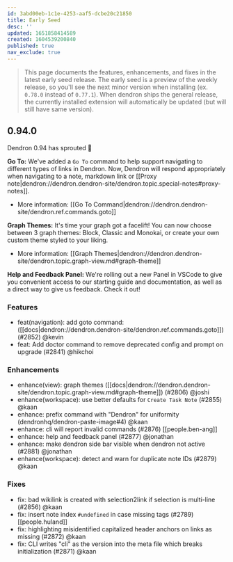 ```yaml
---
id: 3abd00eb-1c1e-4253-aaf5-dcbe20c21850
title: Early Seed
desc: ''
updated: 1651858414589
created: 1604539200840
published: true
nav_exclude: true
---
```


> This page documents the features, enhancements, and fixes in the latest early seed release. The early seed is a preview of the weekly release, so you'll see the next minor version when installing (ex. `0.78.0` instead of `0.77.1`). When dendron ships the general release, the currently installed extension will automatically be updated (but will still have same version).

## 0.94.0

Dendron 0.94 has sprouted 🌱

**Go To:** We've added a `Go To` command to help support navigating to different types of links in Dendron. Now, Dendron will respond appropriately when navigating to a note, markdown link or [[Proxy note|dendron://dendron.dendron-site/dendron.topic.special-notes#proxy-notes]].

- More information: [[Go To Command|dendron://dendron.dendron-site/dendron.ref.commands.goto]]

**Graph Themes:** It's time your graph got a facelift! You can now choose between 3 graph themes: Block, Classic and Monokai, or create your own custom theme styled to your liking. 

- More information: [[Graph Themes|dendron://dendron.dendron-site/dendron.topic.graph-view.md#graph-theme]]

**Help and Feedback Panel:** We're rolling out a new Panel in VSCode to give you convenient access to our starting guide and documentation, as well as a direct way to give us feedback. Check it out!

### Features
- feat(navigation): add goto command: ([[docs|dendron://dendron.dendron-site/dendron.ref.commands.goto]]) (#2852) @kevin
- feat: Add doctor command to remove deprecated config and prompt on upgrade (#2841) @hikchoi

### Enhancements
- enhance(view): graph themes ([[docs|dendron://dendron.dendron-site/dendron.topic.graph-view.md#graph-theme]]) (#2806) @joshi
- enhance(workspace): use better defaults for `Create Task Note` (#2855) @kaan
- enhance: prefix command with "Dendron" for uniformity (dendronhq/dendron-paste-image#4)  @kaan
- enhance: cli will report invalid commands (#2876) [[people.ben-ang]]
- enhance: help and feedback panel (#2877) @jonathan 
- enhance: make dendron side bar visible when dendron not active (#2881) @jonathan
- enhance(workspace): detect and warn for duplicate note IDs (#2879) @kaan

### Fixes
- fix: bad wikilink is created with selection2link if selection is multi-line (#2856) @kaan
- fix: insert note index `#undefined` in case missing tags (#2789) [[people.huland]]
- fix: highlighting misidentified capitalized header anchors on links as missing (#2872) @kaan
- fix: CLI writes "cli" as the version into the meta file which breaks initialization (#2871) @kaan

